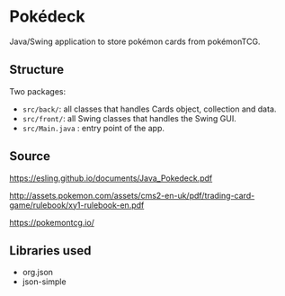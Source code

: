 # Pokédeck
Java/Swing application to store pokémon cards from pokémonTCG.

## Structure
Two packages:
- ```src/back/```: all classes that handles Cards object, collection and data.
- ```src/front/```: all Swing classes that handles the Swing GUI.
- ```src/Main.java``` : entry point of the app. 

## Source
https://esling.github.io/documents/Java_Pokedeck.pdf

http://assets.pokemon.com/assets/cms2-en-uk/pdf/trading-card-game/rulebook/xy1-rulebook-en.pdf

https://pokemontcg.io/


## Libraries used

- org.json
- json-simple
